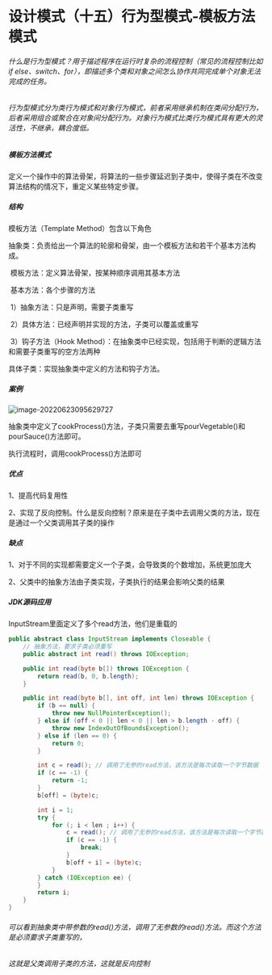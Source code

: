 # 设计模式（十五）行为型模式-模板方法模式



###### 什么是行为型模式？用于描述程序在运行时复杂的流程控制（常见的流程控制比如if else、switch、for），即描述多个类和对象之间怎么协作共同完成单个对象无法完成的任务。

###### 行为型模式分为类行为模式和对象行为模式，前者采用继承机制在类间分配行为，后者采用组合或聚合在对象间分配行为。对象行为模式比类行为模式具有更大的灵活性，不继承，耦合度低。

##### 模板方法模式

定义一个操作中的算法骨架，将算法的一些步骤延迟到子类中，使得子类在不改变算法结构的情况下，重定义某些特定步骤。

##### 结构

模板方法（Template Method）包含以下角色

抽象类：负责给出一个算法的轮廓和骨架，由一个模板方法和若干个基本方法构成。

​		模板方法：定义算法骨架，按某种顺序调用其基本方法

​		基本方法：各个步骤的方法

​			1）抽象方法：只是声明，需要子类重写

​			2）具体方法：已经声明并实现的方法，子类可以覆盖或重写

​			3）钩子方法（Hook Method）：在抽象类中已经实现，包括用于判断的逻辑方法和需要子类重写的空方法两种

具体子类：实现抽象类中定义的方法和钩子方法。

##### 案例

![image-20220623095629727](C:\Users\HP\AppData\Roaming\Typora\typora-user-images\image-20220623095629727.png)

抽象类中定义了cookProcess()方法，子类只需要去重写pourVegetable()和pourSauce()方法即可。

执行流程时，调用cookProcess()方法即可

##### 优点

1、提高代码复用性

2、实现了反向控制。什么是反向控制？原来是在子类中去调用父类的方法，现在是通过一个父类调用其子类的操作



##### 缺点

1、对于不同的实现都需要定义一个子类，会导致类的个数增加，系统更加庞大

2、父类中的抽象方法由子类实现，子类执行的结果会影响父类的结果



##### JDK源码应用

InputStream里面定义了多个read方法，他们是重载的

```java
public abstract class InputStream implements Closeable {
    // 抽象方法，要求子类必须重写
    public abstract int read() throws IOException;

    public int read(byte b[]) throws IOException {
        return read(b, 0, b.length);
    }

    public int read(byte b[], int off, int len) throws IOException {
        if (b == null) {
            throw new NullPointerException();
        } else if (off < 0 || len < 0 || len > b.length - off) {
            throw new IndexOutOfBoundsException();
        } else if (len == 0) {
            return 0;
        }

        int c = read(); // 调用了无参的read方法，该方法是每次读取一个字节数据
        if (c == -1) {
            return -1;
        }
        b[off] = (byte)c;

        int i = 1;
        try {
            for (; i < len ; i++) {
                c = read(); // 调用了无参的read方法，该方法是每次读取一个字节数据
                if (c == -1) {
                    break;
                }
                b[off + i] = (byte)c;
            }
        } catch (IOException ee) {
        }
        return i;
    }
}
```

###### 可以看到抽象类中带参数的read()方法，调用了无参数的read()方法。而这个方法是必须要求子类重写的，

###### 这就是父类调用子类的方法，这就是反向控制


